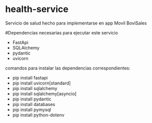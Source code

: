 # health-service
Servicio de salud hecho para implementarse en app Movil BoviSales


#Dependencias necesarias para ejecutar este servicio
- FastApi
- SQLAlchemy
- pydantic
- uvicorn

comandos para instalar las dependencias correspondientes:
- pip install fastapi
- pip install uvicorn[standard]
- pip install sqlalchemy
- pip install sqlalchemy[asyncio]
- pip install pydantic
- pip install databases
- pip install pymysql
- pip install python-dotenv
